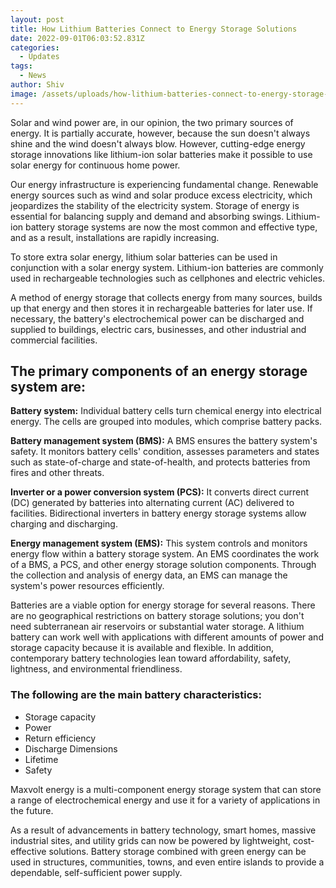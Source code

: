 ```yaml
---
layout: post
title: How Lithium Batteries Connect to Energy Storage Solutions
date: 2022-09-01T06:03:52.831Z
categories:
  - Updates
tags:
  - News
author: Shiv
image: /assets/uploads/how-lithium-batteries-connect-to-energy-storage-solutions.jpg
---
```

<p>Solar and wind power are, in our opinion, the two primary sources of energy. It is partially accurate, however, because the sun doesn't always shine and the wind doesn't always blow. However, cutting-edge energy storage innovations like lithium-ion solar batteries make it possible to use solar energy for continuous home power.</p>
<p>Our energy infrastructure is experiencing fundamental change. Renewable energy sources such as wind and solar produce excess electricity, which jeopardizes the stability of the electricity system. Storage of energy is essential for balancing supply and demand and absorbing swings. Lithium-ion battery storage systems are now the most common and effective type, and as a result, installations are rapidly increasing.</p>
<p>To store extra solar energy, lithium solar batteries can be used in conjunction with a solar energy system. Lithium-ion batteries are commonly used in rechargeable technologies such as cellphones and electric vehicles.</p>
<p>A method of energy storage that collects energy from many sources, builds up that energy and then stores it in rechargeable batteries for later use. If necessary, the battery's electrochemical power can be discharged and supplied to buildings, electric cars, businesses, and other industrial and commercial facilities.</p>

<h2>The primary components of an energy storage system are:</h2>

<p><b>Battery system:</b> Individual battery cells turn chemical energy into electrical energy. The cells are grouped into modules, which comprise battery packs.</p>
 
<p><b>Battery management system (BMS):</b> A BMS ensures the battery system's safety. It monitors battery cells' condition, assesses parameters and states such as state-of-charge and state-of-health, and protects batteries from fires and other threats.</p>
<p><b>Inverter or a power conversion system (PCS):</b> It converts direct current (DC) generated by batteries into alternating current (AC) delivered to facilities. Bidirectional inverters in battery energy storage systems allow charging and discharging.</p>
<p><b>Energy management system (EMS):</b> This system controls and monitors energy flow within a battery storage system. An EMS coordinates the work of a BMS, a PCS, and other energy storage solution components. Through the collection and analysis of energy data, an EMS can manage the system's power resources efficiently.</p>
<p>Batteries are a viable option for energy storage for several reasons. There are no geographical restrictions on battery storage solutions; you don't need subterranean air reservoirs or substantial water storage. A lithium battery can work well with applications with different amounts of power and storage capacity because it is available and flexible. In addition, contemporary battery technologies lean toward affordability, safety, lightness, and environmental friendliness.</p>
<h3>The following are the main battery characteristics:</h3>
<ul>
<li>Storage capacity</li>
<li>Power</li>
<li>Return efficiency</li>
<li>Discharge Dimensions</li>
<li>Lifetime</li>
<li>Safety</li>
</ul>
<p>Maxvolt energy is a multi-component energy storage system that can store a range of electrochemical energy and use it for a variety of applications in the future.</p>
<p>As a result of advancements in battery technology, smart homes, massive industrial sites, and utility grids can now be powered by lightweight, cost-effective solutions. Battery storage combined with green energy can be used in structures, communities, towns, and even entire islands to provide a dependable, self-sufficient power supply.</p>